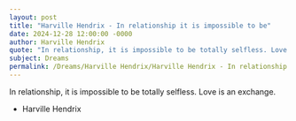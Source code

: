 ```yaml
---
layout: post
title: "Harville Hendrix - In relationship it is impossible to be"
date: 2024-12-28 12:00:00 -0000
author: Harville Hendrix
quote: "In relationship, it is impossible to be totally selfless. Love is an exchange."
subject: Dreams
permalink: /Dreams/Harville Hendrix/Harville Hendrix - In relationship it is impossible to be
---
```


In relationship, it is impossible to be totally selfless. Love is an exchange.

- Harville Hendrix
